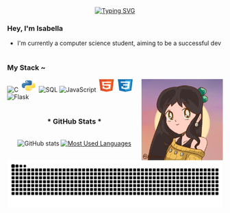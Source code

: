 <div align="center">
  <a href="https://git.io/typing-svg">
    <img src="https://readme-typing-svg.demolab.com?font=Fira+Code&weight=500&size=22&pause=1000&color=FF00F6&center=true&vCenter=true&random=false&width=524&lines=%E2%8A%B9+Welcome+to+my+profile!+%CB%99%E1%B5%95%CB%99+%E2%8A%B9+" alt="Typing SVG">
  </a>

</div>

### Hey, I'm Isabella 

- I'm currently a computer science student, aiming to be a successful dev

#

<h3 align="left">My Stack ~</h3>

<div align="left">
  <img alt="C" height="30" width="40" src="https://cdn.jsdelivr.net/gh/devicons/devicon@latest/icons/c/c-original.svg">
  <img align="right" alt="Me" height="190px" src="./me.png">
  <img alt="Python" height="30" width="40" src="https://raw.githubusercontent.com/devicons/devicon/master/icons/python/python-original.svg">
  <img alt="SQL" height="30" width="40" src="https://cdn.jsdelivr.net/gh/devicons/devicon@latest/icons/azuresqldatabase/azuresqldatabase-original.svg">
  <img alt="JavaScript" height="30" width="40" src="https://cdn.jsdelivr.net/gh/devicons/devicon@latest/icons/javascript/javascript-original.svg"">       
  <img alt="HTML" height="30" width="40" src="https://raw.githubusercontent.com/devicons/devicon/master/icons/html5/html5-original.svg">
  <img alt="CSS" height="30" width="40" src="https://raw.githubusercontent.com/devicons/devicon/master/icons/css3/css3-original.svg">
  <img alt="Flask" height="30" width="40" src="https://cdn.jsdelivr.net/gh/devicons/devicon@latest/icons/flask/flask-original-wordmark.svg">

#
          
</div>

<div style="text-align: center;" align="center">
  <h3>* GitHub Stats *</h3>
  <br>
  <img src="https://github-readme-stats-git-masterrstaa-rickstaa.vercel.app/api?username=isabbellab&hide_title=true&show_icons=true&include_all_commits=false&count_private=true&line_height=25&hide=issues&bg_color=000&title_color=FF00F6&text_color=FFF&border_radius=3&border_color=36123c&icon_color=FF00F6&theme=jolly" alt="GitHub stats">

  <a href="https://github.com/isabbellab/github-readme-stats">
    <img src="https://github-readme-stats-git-masterrstaa-rickstaa.vercel.app/api/top-langs/?username=isabbellab&line_height=10&card_width=290&layout=compact&hide_title=false&count_private=true&langs_count=4&show_icons=true&title_color=FF00F6&hide=html,scss,less&bg_color=000&text_color=8B8B8B&border_radius=3&border_color=561760&count_private=true" alt="Most Used Languages">
  </a>
</div>

<picture align="center">
  <source media="(prefers-color-scheme: dark)" srcset="https://raw.githubusercontent.com/isabbellab/isabbellab/output/github-contribution-grid-snake-dark.svg">
  <source media="(prefers-color-scheme: light)" srcset="https://raw.githubusercontent.com/isabbellab/isabbellab/output/github-contribution-grid-snake-dark.svg">
  <img align="center" alt="github contribution grid snake animation" src="https://raw.githubusercontent.com/isabbellab/isabbellab/output/github-contribution-grid-snake.svg">
</picture>
  

